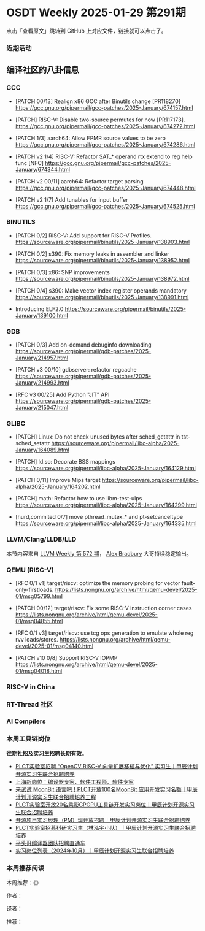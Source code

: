 # OSDT Weekly 2025-01-29 第291期

点击「查看原文」跳转到 GitHub 上对应文件，链接就可以点击了。

### 近期活动

## 编译社区的八卦信息

### GCC

- [PATCH 00/13] Realign x86 GCC after Binutils change [PR118270]
  https://gcc.gnu.org/pipermail/gcc-patches/2025-January/674157.html

- [PATCH] RISC-V: Disable two-source permutes for now [PR117173].
  https://gcc.gnu.org/pipermail/gcc-patches/2025-January/674272.html

- [PATCH 1/3] aarch64: Allow FPMR source values to be zero
  https://gcc.gnu.org/pipermail/gcc-patches/2025-January/674286.html

- [PATCH v2 1/4] RISC-V: Refactor SAT_* operand rtx extend to reg help func [NFC]
  https://gcc.gnu.org/pipermail/gcc-patches/2025-January/674344.html

- [PATCH v2 00/11] aarch64: Refactor target parsing
  https://gcc.gnu.org/pipermail/gcc-patches/2025-January/674448.html

- [PATCH v2 1/7] Add tunables for input buffer
  https://gcc.gnu.org/pipermail/gcc-patches/2025-January/674525.html

### BINUTILS

- [PATCH 0/2] RISC-V: Add support for RISC-V Profiles.
  https://sourceware.org/pipermail/binutils/2025-January/138903.html

- [PATCH 0/2] s390: Fix memory leaks in assembler and linker
  https://sourceware.org/pipermail/binutils/2025-January/138952.html

- [PATCH 0/3] x86: SNP improvements
  https://sourceware.org/pipermail/binutils/2025-January/138972.html

- [PATCH 0/4] s390: Make vector index register operands mandatory
  https://sourceware.org/pipermail/binutils/2025-January/138991.html

- Introducing ELF2.0
  https://sourceware.org/pipermail/binutils/2025-January/139100.html

### GDB

- [PATCH 0/3] Add on-demand debuginfo downloading
  https://sourceware.org/pipermail/gdb-patches/2025-January/214957.html

- [PATCH v3 00/10] gdbserver: refactor regcache
  https://sourceware.org/pipermail/gdb-patches/2025-January/214993.html

- [RFC v3 00/25] Add Python "JIT" API
  https://sourceware.org/pipermail/gdb-patches/2025-January/215047.html
  
### GLIBC

- [PATCH] Linux: Do not check unused bytes after sched_getattr in tst-sched_setattr
  https://sourceware.org/pipermail/libc-alpha/2025-January/164089.html

- [PATCH] ld.so: Decorate BSS mappings
  https://sourceware.org/pipermail/libc-alpha/2025-January/164129.html

- [PATCH 0/11] Improve Mips target
  https://sourceware.org/pipermail/libc-alpha/2025-January/164202.html

- [PATCH] math: Refactor how to use libm-test-ulps
  https://sourceware.org/pipermail/libc-alpha/2025-January/164299.html

- [hurd,commited 0/7] move pthread_mutex_* and pt-setcanceltype
  https://sourceware.org/pipermail/libc-alpha/2025-January/164335.html

### LLVM/Clang/LLDB/LLD

本节内容来自 [LLVM Weekly 第 572 期](http://llvmweekly.org/issue/572)，
[Alex Bradbury](https://www.linkedin.com/in/alex-bradbury/) 大哥持续稳定输出。

### QEMU (RISC-V)

- [RFC 0/1 v1] target/riscv: optimize the memory probing for vector fault-only-firstloads.
  https://lists.nongnu.org/archive/html/qemu-devel/2025-01/msg05799.html

- [PATCH 00/12] target/riscv: Fix some RISC-V instruction corner cases
  https://lists.nongnu.org/archive/html/qemu-devel/2025-01/msg04855.html

- [RFC 0/1 v3] target/riscv: use tcg ops generation to emulate whole reg rvv loads/stores.
  https://lists.nongnu.org/archive/html/qemu-devel/2025-01/msg04140.html

- [PATCH v10 0/8] Support RISC-V IOPMP
  https://lists.nongnu.org/archive/html/qemu-devel/2025-01/msg04018.html

### RISC-V in China

### RT-Thread 社区

### AI Compilers

### 本周工具链岗位

**往期社招及实习生招聘长期有效。**

- [PLCT实验室招聘 “OpenCV RISC-V 向量扩展移植与优化” 实习生｜甲辰计划开源实习生联合招聘培养](https://mp.weixin.qq.com/s/NSFIlymcfe_gJBmJXK0Zng)
- [上海新岗位：编译器专家、软件工程师、软件专家](https://mp.weixin.qq.com/s/pX2R3znrPCxdsOLVg9YVXA)
- [来试试 MoonBit 语言吧！PLCT开放100名MoonBit 应用开发实习名额｜甲辰计划开源实习生联合招聘培养工程](https://mp.weixin.qq.com/s/VUwXNvYzharpK6Aou4hssw)
- [PLCT实验室开放20名乘影GPGPU工具链开发实习岗位｜甲辰计划开源实习生联合招聘培养](https://mp.weixin.qq.com/s/DalDbZYiP2IFALvB2Wwb6w)
- [开源项目实习经理（PM）现开放招聘｜甲辰计划开源实习生联合招聘培养](https://mp.weixin.qq.com/s/9uIxvaMOVjsbcGjHbidvgg)
- [PLCT实验室招募科研实习生（林泓宇小队）｜甲辰计划开源实习生联合招聘培养](https://mp.weixin.qq.com/s/8XtWlfBF9RxUoUCHskQpPw)
- [平头哥编译器团队招聘直通车](https://mp.weixin.qq.com/s/fRFWolihmi05hTuBvI8u2g)
- [实习岗位列表（2024年10月）｜甲辰计划开源实习生联合招聘培养](https://mp.weixin.qq.com/s/UCcsvhw6Kxw3EQOd0JVlUg)

### 本周推荐阅读

本周推荐：《》

作者：

译者：

推荐：

